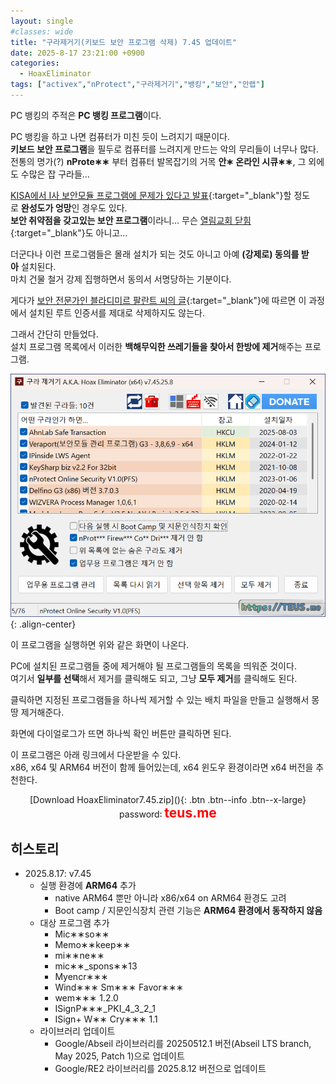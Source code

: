```yaml
---
layout: single
#classes: wide
title: "구라제거기(키보드 보안 프로그램 삭제) 7.45 업데이트"
date: 2025-8-17 23:21:00 +0900
categories:
  - HoaxEliminator
tags: ["activex","nProtect","구라제거기","뱅킹","보안","안랩"]
---
```


PC 뱅킹의 주적은 **PC 뱅킹 프로그램**이다.

PC 뱅킹을 하고 나면 컴퓨터가 미친 듯이 느려지기 때문이다.\
**키보드 보안 프로그램**을 필두로 컴퓨터를 느려지게 만드는 악의 무리들이 너무나 많다.\
전통의 명가(?) **nProte∗∗** 부터 컴퓨터 발목잡기의 거목 **안∗ 온라인 시큐∗∗**, 그 외에도 수많은 잡 구라들…

[KISA에서 I사 보안모듈 프로그램에 문제가 있다고 발표](http://www.etnews.com/20161130000139){:target="_blank"}할 정도로 **완성도가 엉망**인 경우도 있다.\
**보안 취약점을 갖고있는 보안 프로그램**이라니… 무슨 [열림교회 닫힘](https://www.google.com/search?q=열림교회+닫힘){:target="_blank"}도 아니고…

더군다나 이런 프로그램들은 몰래 설치가 되는 것도 아니고 아예 **(강제로) 동의를 받아** 설치된다.\
마치 건물 철거 강제 집행하면서 동의서 서명당하는 기분이다.

게다가 [보안 전문가인 블라디미르 팔란트 씨의 글](https://github.com/alanleedev/KoreaSecurityApps/blob/main/03_weakening_tls_protection.md){:target="_blank"}에 따르면 이 과정에서 설치된 루트 인증서를 제대로 삭제하지도 않는다.

그래서 간단히 만들었다.\
설치 프로그램 목록에서 이러한 **백해무익한 쓰레기들을 찾아서 한방에 제거**해주는 프로그램.

![image](/images/2025-08-17/hoax_Bs64_Q.png){: .align-center}

이 프로그램을 실행하면 위와 같은 화면이 나온다.

PC에 설치된 프로그램들 중에 제거해야 될 프로그램들의 목록을 띄워준 것이다.\
여기서 **일부를 선택**해서 제거를 클릭해도 되고, 그냥 **모두 제거**를 클릭해도 된다.

클릭하면 지정된 프로그램들을 하나씩 제거할 수 있는 배치 파일을 만들고 실행해서 몽땅 제거해준다.

화면에 다이얼로그가 뜨면 하나씩 확인 버튼만 클릭하면 된다.

이 프로그램은 아래 링크에서 다운받을 수 있다.\
x86, x64 및 ARM64 버전이 함께 들어있는데, x64 윈도우 환경이라면 x64 버전을 추천한다.

<div style="text-align: center;" markdown="1">
[Download HoaxEliminator7.45.zip](</attachment/2025-08-17/HoaxEliminator7.45.zip>){: .btn .btn--info .btn--x-large}
<br>password꞉ <span style="color: red; font-size: 1.5em;"><b>teus.me</b></span>
</div>

## 히스토리

* 2025.8.17: v7.45
  * 실행 환경에 **ARM64** 추가
    * native ARM64 뿐만 아니라 x86/x64 on ARM64 환경도 고려
    * Boot camp / 지문인식장치 관련 기능은 **ARM64 환경에서 동작하지 않음**
  * 대상 프로그램 추가
    * Mic∗∗so∗∗
    * Memo∗∗keep∗∗
    * mi∗∗ne∗∗
    * mic∗∗_spons∗∗13
    * Myencr∗∗∗
    * Wind∗∗∗ Sm∗∗∗ Favor∗∗∗
    * wem∗∗∗ 1.2.0
    * ISignP∗∗∗_PKI_4_3_2_1
    * ISign+ W∗∗ Cry∗∗∗ 1.1
  * 라이브러리 업데이트
    * Google/Abseil 라이브러리를 20250512.1 버전(Abseil LTS branch, May 2025, Patch 1)으로 업데이트
    * Google/RE2 라이브러리를 2025.8.12 버전으로 업데이트

